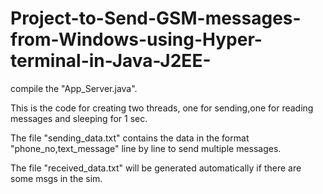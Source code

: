# Project-to-Send-GSM-messages-from-Windows-using-Hyper-terminal-in-Java-J2EE-

compile the  "App_Server.java".

This is the code for creating two threads, one for sending,one for reading messages and sleeping for 1 sec.

The file "sending_data.txt" contains the data in the format "phone_no,text_message" line by line to send multiple messages.

The file "received_data.txt" will be generated automatically if there are some msgs in the sim.
